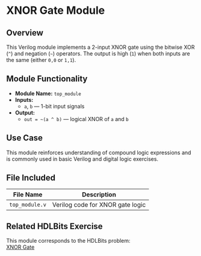 # XNOR Gate Module

## Overview
This Verilog module implements a 2-input XNOR gate using the bitwise XOR (`^`) and negation (`~`) operators. The output is high (`1`) when both inputs are the same (either `0,0` or `1,1`).

## Module Functionality
- **Module Name:** `top_module`
- **Inputs:**  
  - `a`, `b` — 1-bit input signals  
- **Output:**  
  - `out = ~(a ^ b)` — logical XNOR of `a` and `b`

## Use Case
This module reinforces understanding of compound logic expressions and is commonly used in basic Verilog and digital logic exercises.

## File Included

| File Name       | Description                       |
|------------------|-----------------------------------|
| `top_module.v`   | Verilog code for XNOR gate logic  |

## Related HDLBits Exercise
This module corresponds to the HDLBits problem:  
[XNOR Gate](https://hdlbits.01xz.net/wiki/Xnorgate)
